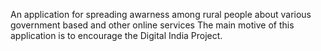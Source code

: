An application for spreading awarness among rural people about various government based and other online services
The main motive of this application is to encourage the Digital India Project.
